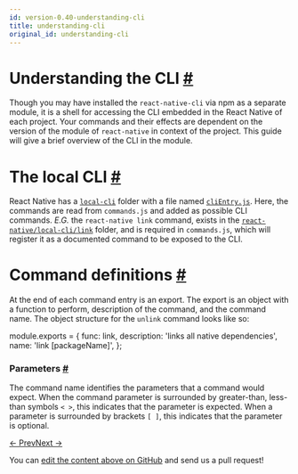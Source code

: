 ```yaml
---
id: version-0.40-understanding-cli
title: understanding-cli
original_id: understanding-cli
---
```

<a id="content"></a><h1><a class="anchor" name="understanding-the-cli"></a>Understanding the CLI <a class="hash-link" href="docs/understanding-cli.html#understanding-the-cli">#</a></h1><div><p>Though you may have installed the <code>react-native-cli</code> via npm as a separate module, it is a shell for accessing the CLI embedded
in the React Native of each project. Your commands and their effects are dependent on the version of the module of <code>react-native</code>
in context of the project. This guide will give a brief overview of the CLI in the module.</p><h1><a class="anchor" name="the-local-cli"></a>The local CLI <a class="hash-link" href="docs/understanding-cli.html#the-local-cli">#</a></h1><p>React Native has a <a href="https://github.com/facebook/react-native/tree/master/local-cli" target="_blank"><code>local-cli</code></a> folder with a file named
<a href="https://github.com/facebook/react-native/blob/master/local-cli/cliEntry.js" target="_blank"><code>cliEntry.js</code></a>.  Here, the commands are read
from <code>commands.js</code> and added as possible CLI commands.  <em>E.G.</em> the <code>react-native link</code> command, exists in the
<a href="https://github.com/facebook/react-native/blob/master/local-cli/link/" target="_blank"><code>react-native/local-cli/link</code></a> folder, and is
required in <code>commands.js</code>, which will register it as a documented command to be exposed to the CLI.</p><h1><a class="anchor" name="command-definitions"></a>Command definitions <a class="hash-link" href="docs/understanding-cli.html#command-definitions">#</a></h1><p>At the end of each command entry is an export.  The export is an object with a function to perform, description of the command, and the command name.  The object structure for the <code>unlink</code> command looks like so:</p><div class="prism language-javascript">module<span class="token punctuation">.</span>exports <span class="token operator">=</span> <span class="token punctuation">{</span>
  func<span class="token punctuation">:</span> link<span class="token punctuation">,</span>
  description<span class="token punctuation">:</span> <span class="token string">'links all native dependencies'</span><span class="token punctuation">,</span>
  name<span class="token punctuation">:</span> <span class="token string">'link [packageName]'</span><span class="token punctuation">,</span>
<span class="token punctuation">}</span><span class="token punctuation">;</span></div><h3><a class="anchor" name="parameters"></a>Parameters <a class="hash-link" href="docs/understanding-cli.html#parameters">#</a></h3><p>The command name identifies the parameters that a command would expect.  When the command parameter is surrounded by greater-than, less-than symbols <code>&lt; &gt;</code>, this indicates that the parameter is expected.  When a parameter is surrounded by brackets <code>[ ]</code>, this indicates that the parameter is optional.</p></div><div class="docs-prevnext"><a class="docs-prev" href="docs/performance.html#content">← Prev</a><a class="docs-next" href="docs/upgrading.html#content">Next →</a></div><p class="edit-page-block">You can <a target="_blank" href="https://github.com/facebook/react-native/blob/master/docs/UnderstandingCLI.md">edit the content above on GitHub</a> and send us a pull request!</p>